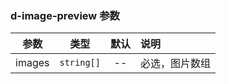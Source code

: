 
### d-image-preview 参数
| 参数 | 类型 | 默认 | 说明 |
| :---: | :---: | :---: | :---|
| images               | `string[]`          |  --          | 必选，图片数组                           |
